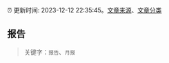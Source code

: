 :alarm_clock: 更新时间: 2023-12-12 22:35:45。[文章来源](/README.md)、[文章分类](/TAGS.md)

## 报告


> 关键字：`报告`、`月报`



